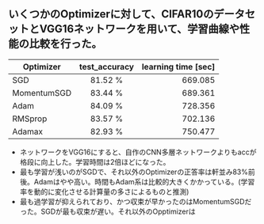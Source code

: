 ## いくつかのOptimizerに対して、CIFAR10のデータセットとVGG16ネットワークを用いて、学習曲線や性能の比較を行った。

| Optimizer   |      test_accuracy      |  learning time [sec] |
|----------|:-------------:|------:|
| SGD |  81.52 % | 669.085 |
| MomentumSGD |  83.44 % | 689.361 |
| Adam |    84.09 %  |   728.356 |
| RMSprop | 83.57 %  |    702.136 |
| Adamax | 82.93 % |    750.477 |


- ネットワークをVGG16にすると、自作のCNN多層ネットワークよりもaccが格段に向上した。学習時間は2倍ほどになった。
- 最も学習が浅いのがSGDで、それ以外のOptimizerの正答率は軒並み83%前後。Adamはやや高い。時間もAdam系は比較的大きくかかっている。(学習率を動的に変化させる計算量の多さによるものと推測)
- 最も過学習が抑えられており、かつ収束が早かったのはMomentumSGDだった。SGDが最も収束が遅い。それ以外のOpptimizerは

